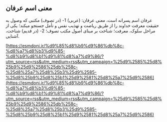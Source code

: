 ## معنی اسم عرفان


عرفان اسم پسرانه است، معنی عرفان: (عربی) 1- (در تصوف) مکتبی که وصول به حقیقت معرفت خداوند را از طریق ریاضت و تهذیب نفس و تأمل جستجو میکند؛ یکی از مراحل سلوک، معرفت؛ شناخت بر مبنای اصول مکتب تصوف؛ 2- (در قدیم) شناخت، آشنایی.

[https://esmdoni.ir/%d9%85%d8%b9%d9%86%db%8c-%d8%a7%d8%b3%d9%85-%d8%b9%d8%b1%d9%81%d8%a7%d9%86/?utm_source=rss&utm_medium=rss&utm_campaign=%25d9%2585%25d8%25b9%25d9%2586%25db%258c-%25d8%25a7%25d8%25b3%25d9%2585-%25d8%25b9%25d8%25b1%25d9%2581%25d8%25a7%25d9%2586](https://esmdoni.ir/%d9%85%d8%b9%d9%86%db%8c-%d8%a7%d8%b3%d9%85-%d8%b9%d8%b1%d9%81%d8%a7%d9%86/?utm_source=rss&utm_medium=rss&utm_campaign=%25d9%2585%25d8%25b9%25d9%2586%25db%258c-%25d8%25a7%25d8%25b3%25d9%2585-%25d8%25b9%25d8%25b1%25d9%2581%25d8%25a7%25d9%2586) 